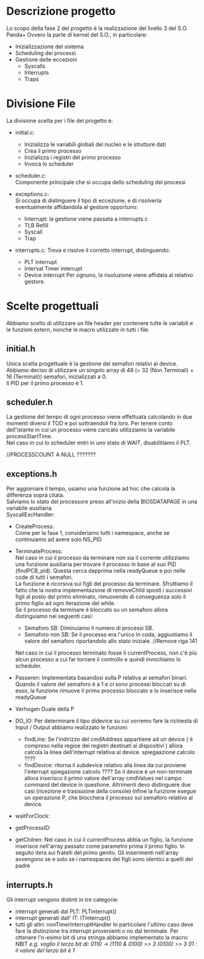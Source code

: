# Descrizione progetto
Lo scopo della fase 2 del progetto è la realizzazione del livello 3 del S.O. Panda+
Ovvero la parte di kernel del S.O., in particolare:
- Inizializzazione del sistema 
- Scheduling dei processi 
- Gestione delle eccezioni
    - Syscalls
    - Interrupts
    - Traps

# Divisione File

La divisione scelta per i file del progetto è:
- initial.c:
    - Inizializza le variabili globali del nucleo e le strutture dati
    - Crea il primo processo
    - Inizializza i registri del primo processo
    - Invoca lo scheduler

- scheduler.c:  
    Componente principale che si occupa dello scheduling dei processi

- exceptions.c:  
    Si occupa di distinguere il tipo di eccezione, e di risolverla eventualmente affidandola al gestore opportuno:
    - Interrupt: la gestione viene passata a interrupts.c
    - TLB Refill
    - Syscall
    - Trap 

- interrupts.c: 
    Trova e risolve il corretto interrupt, distinguendo:
    - PLT interrupt
    - Interval Timer interrupt
    - Device interrupt
    Per ognuno, la risoluzione viene affidata al relativo gestore.

# Scelte progettuali
Abbiamo scelto di utilizzare un file header per contenere tutte le variabili e le funzioni extern, nonchè le macro utilizzate in tutti i file.

## initial.h
Unica scelta progettuale è la gestione dei semafori relativi ai device. Abbiamo deciso di utilizzare un singolo array di 48 (= 32 (Non Terminali) + 16 (Terminali)) semafori, inizializzati a 0.  
Il PID per il primo processo è 1.

## scheduler.h
La gestione del tempo di ogni processo viene effettuata calcolando in due momenti diversi il TOD e poi sottraendoli fra loro. Per tenere conto dell'istante in cui un processo viene caricato utilizziamo la variabile processStartTime.  
Nel caso in cui lo scheduler entri in uno stato di WAIT, disabilitiamo il PLT.
  
//PROCESSCOUNT A NULL ???????
  

## exceptions.h
Per aggiornare il tempo, usiamo una funzione ad hoc che calcola la differenza sopra citata.   
Salviamo lo stato del processore preso all'inizio della BIOSDATAPAGE in una variabile ausiliaria.   
SyscallExcHandler:
- CreateProcess:  
    Come per la fase 1, consideriamo tutti i namespace, anche se continuiamo ad avere solo NS_PID
- TerminateProcess:  
    Nel caso in cui il processo da terminare non sia il corrente utilizziamo una funzione ausiliaria per trovare il processo in base al suo PID (findPCB_pid). Questa cerca dapprima nella readyQueue e poi nelle code di tutti i semafori.  
    La funzione è ricorsiva sui figli del processo da terminare. Sfruttiamo il fatto che la nostra implementazione di removeChild sposti i successivi figli al posto del primo eliminato, rimuovendo di conseguenza solo il primo figlio ad ogni iterazione del while.  
    Se il processo da terminare è bloccato su un semaforo allora distinguiamo nei seguenti casi:  
    - Semaforo SB:  Diminuiamo il numero di processi SB.
    - Semaforo non SB: Se il processo era l'unico in coda, aggiustiamo il valore del semaforo riportandolo allo stato iniziale. //Remove riga 141
    
    Nel caso in cui il processo terminato fosse il currentProcess, non c'è più alcun processo a cui far tornare il controllo e quindi invochiamo lo scheduler.
- Passeren: 
    Implementata basandosi sulla P relativa ai semafori binari.
    Quando il valore del semaforo è a 1 e ci sono processi bloccati su di esso, la funzione rimuove il primo processo bloccato e lo inserisce nella readyQueue
- Verhogen
    Duale della P
- DO_IO:
    Per determinare il tipo didevice su cui vorremo fare la richiesta di Input / Output abbiamo realizzato le funzioni:
    - findLine: Se l'indirizzo del cmdAddress appartiene ad un device ( è compreso nella regioe dei registri destinati ai dispositivi ) allora calcola la linea dell'interrupt relativa al device.
    spiegaazione calcolo ????
    - findDevice: ritorna il subdevice relativo alla linea da cui proviene l'interrupt
    spiegazione calcolo ????
    Se il device è un non-terminale allora inserisco il primo valore dell'array cmdValues nel campo command del device in questione. Altrimenti devo distinguere due casi (ricezione e trasissione della console)
    Infine la funzione esegue un operazione P, che blocchera il processo sul semaforo relativo al device.

- waitForClock:

- getProcessID:
- getChilren:
Nel caso in cui il currentProcess abbia un figlio, la funzione inserisce nell'array passato come parametro prima il primo figlio. In seguito itera sui fratelli del primo genito. Gli inserimenti nell'array avvengono se e solo se i namespaces dei figli sono identici a quelli del padre

## interrupts.h
Gli interrupt vengono distinti in tre categorie:
- interrupt generati dal PLT: PLTinterrupt()
- interrupt generati dall' IT: ITinterrupt()
- tutti gli altri: nonTimerInterruptHandler
In particolare l'ultimo caso deve fare la distinzione tra interrupt provenienti o no dal terminale.
Per ottenere l'n-esimo bit di una stringa abbiamo implementato la macro: NBIT 
*e.g. voglio il terzo bit di: 0110 -> (1110 & 0100) >> 3*
                                            *(0100) >> 3*
                                                     *01 : il valore del terzo bit è 1*

                                             



